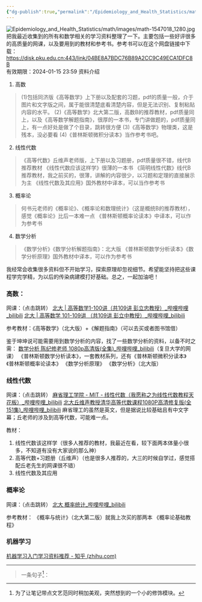 ```yaml
---
{"dg-publish":true,"permalink":"/Epidemiology_and_Health_Statistics/math/资料汇总/","dgPassFrontmatter":true}
---
```


![Epidemiology_and_Health_Statistics/math/images/math-1547018_1280.jpg](/img/user/Epidemiology_and_Health_Statistics/math/images/math-1547018_1280.jpg)
把我最近收集到的所有和数学相关的学习资料整理了一下。主要包括一些好评很多的高质量的网课，以及要用到的教材和参考书。参考书可以在这个网盘链接中下载：
https://disk.pku.edu.cn:443/link/04BE8A7BDC76B89A2CC9C49ECA1DFC8B  
有效期限：2024-01-15 23:59
资料介绍
1. 高数
>(1)包括同济版《高等数学》上下册以及配套的习题，pdf的质量一般，介于图片和文字版之间，属于能很清楚底看清楚内容，但是无法识别、复制粘贴内容的水平。
>(2)《高等数学》北大第二版，高数B的推荐教材，pdf质量同上，以及《高等数学解题指南》，很厚的一本书，专门讲做题的，pdf质量同上，有一点好处是做了个目录，跳转很方便
>(3)《高等数学》物理类，这是残本，没必要看
>(4)《普林斯顿微积分读本》当作参考书吧。

2. 线性代数
>《高等代数》丘维声老师版，上下册以及习题册，pdf质量很不错，线代B推荐教材
>《线性代数应该这样学》很薄的一本书
>《简明线性代数》线代B推荐教材，我之前买的，很薄，讲解的内容很少，以习题和定理的直接展示为主
>《线性代数及其应用》国外教材中译本，可以当作参考书

3. 概率论
>何书元老师的《概率论》、《概率论和数理统计》（这是概统B的推荐教材），感觉《概率论》比后一本难一点
>《普林斯顿概率论读本》中译本，可以作为参考书

4. 数学分析
>《数学分析》《数学分析解题指南》：北大版
>《普林斯顿数学分析读本》《数学分析原理》国外教材中译本，可以作为参考书

我经常会收集很多资料但不开始学习，探索原理却忽视细节。希望能坚持把这些课程学完学精，为以后的传染病建模打好基础。总之，一起加油吧！


### 高数：
 网课：（点击跳转）
[北大 | 高等数学1-100讲（共109讲 彭立忠教授）_哔哩哔哩_bilibili](https://www.bilibili.com/video/BV1Nb411j7Y2/?spm_id_from=333.337.search-card.all.click&vd_source=355965b10a777e5ce7e7212a71618cdc)
[北大 | 高等数学 101-109讲 （共109讲 彭立中教授）_哔哩哔哩_bilibili](https://www.bilibili.com/video/BV1ob411L7my/?spm_id_from=333.999.0.0)

参考教材：《高等数学》（北大版）+《解题指南》（可以去买或者图书馆借）

鉴于坤坤说可能需要用到数学分析的内容，找了一些数学分析的资料，以备不时之需：
[数学分析 陈纪修老师 1080p高清版(全集)_哔哩哔哩_bilibili](https://www.bilibili.com/video/BV15v411g7VP/?spm_id_from=333.337.search-card.all.click&vd_source=355965b10a777e5ce7e7212a71618cdc)（复旦大学的网课）
《普林斯顿数学分析读本》，一套教材系列，还有《普林斯顿微积分读本》《普林斯顿概率论读本》
《数学分析原理》
《数学分析》（北大版）

### 线性代数
网课：（点击跳转）
[麻省理工学院 - MIT - 线性代数（我愿称之为线性代数教程天花板）_哔哩哔哩_bilibili](https://www.bilibili.com/video/BV16Z4y1U7oU/?spm_id_from=333.337.search-card.all.click&vd_source=355965b10a777e5ce7e7212a71618cdc)
[北大丘维声教授清华高等代数课程1080P高清修复版(全151集)_哔哩哔哩_bilibili](https://www.bilibili.com/video/BV1jR4y1M78W/?spm_id_from=333.337.search-card.all.click)
麻省理工的虽然是英文，但是据说比较基础且有中文字幕；丘老师的涉及到高等代数，可能难一点。

教材：
1. 线性代数该这样学（很多人推荐的教材，我最近在看，较下面两本体量小很多，不知道有没有大家说的那么神）
2. 高等代数+习题册（丘维声）（也是很多人推荐的，大三的时候自学过，感觉搭配丘老先生的网课很不错）
3. 线性代数及其应用

### 概率论
网课：（点击跳转）
[北大 概率统计_哔哩哔哩_bilibili](https://www.bilibili.com/video/BV1yW411G7qz/?spm_id_from=333.337.search-card.all.click&vd_source=355965b10a777e5ce7e7212a71618cdc)

参考教材：
《概率与统计》（北大第二版）就我上次买的那两本
《概率论基础教程》

### 机器学习
[机器学习入门学习资料推荐 - 知乎 (zhihu.com)](https://zhuanlan.zhihu.com/p/60877739)

---
>一条句子[^1]：



[^1]:为了让笔记带点文艺范同时稍加美观，突然想到的一个小的修饰模块。